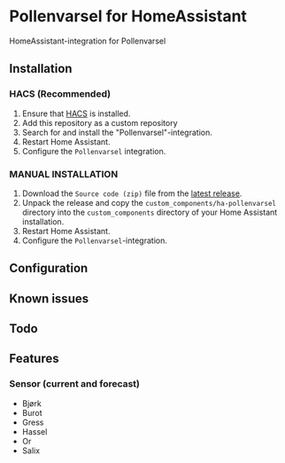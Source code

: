 # Pollenvarsel for HomeAssistant

HomeAssistant-integration for Pollenvarsel

## Installation

### HACS (Recommended)

1. Ensure that [HACS](https://hacs.xyz/) is installed.
2. Add this repository as a custom repository
3. Search for and install the "Pollenvarsel"-integration.
4. Restart Home Assistant.
5. Configure the `Pollenvarsel` integration.

### MANUAL INSTALLATION

1. Download the `Source code (zip)` file from the
   [latest release](https://github.com/sindrebroch/ha-pollenvarsel/releases/latest).
2. Unpack the release and copy the `custom_components/ha-pollenvarsel` directory
   into the `custom_components` directory of your Home Assistant
   installation.
3. Restart Home Assistant.
4. Configure the `Pollenvarsel`-integration.


## Configuration

## Known issues

## Todo

## Features
### Sensor (current and forecast)
- Bjørk
- Burot
- Gress
- Hassel
- Or
- Salix 
